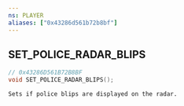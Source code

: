```yaml
---
ns: PLAYER
aliases: ["0x43286d561b72b8bf"]
---
```

## SET_POLICE_RADAR_BLIPS

```c
// 0x43286D561B72B8BF
void SET_POLICE_RADAR_BLIPS();
```

```
Sets if police blips are displayed on the radar.
```
